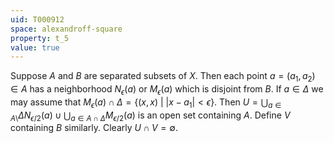 ```yaml
---
uid: T000912
space: alexandroff-square
property: t_5
value: true
---
```

Suppose $A$ and $B$ are separated subsets of $X$. Then each point $a = (a_1, a_2) \in A$ has a neighborhood $N_\epsilon(a)$ or $M_\epsilon(a)$ which is disjoint from $B$. If $a \in \Delta$ we may assume that $M_\epsilon(a) \cap \Delta = \{(x,x)\ |\ |x-a_1| < \epsilon\}$. Then $U = \bigcup_{a \in A \setminus} \Delta N_{\epsilon/2}(a) \cup \bigcup_{a \in A \cap \Delta} M_{\epsilon/2}(a)$ is an open set containing $A$. Define $V$ containing $B$ similarly. Clearly $U \cap V = \emptyset$.

